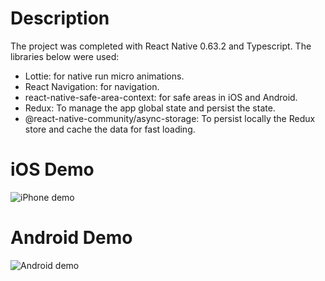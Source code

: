 # Description

The project was completed with React Native 0.63.2 and Typescript. The libraries below were used:

- Lottie: for native run micro animations.
- React Navigation: for navigation.
- react-native-safe-area-context: for safe areas in iOS and Android.
- Redux: To manage the app global state and persist the state.
- @react-native-community/async-storage: To persist locally the Redux store and cache the data for fast loading.

# iOS Demo

![iPhone demo](/assets/ios.gif)

# Android Demo

![Android demo](/assets/android.gif)
